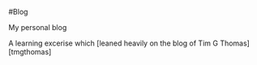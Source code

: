 #Blog

My personal blog

A learning excerise which [leaned heavily on the blog of Tim G Thomas][tmgthomas]

[timgthomas]: https://github.com/TimGThomas/blog